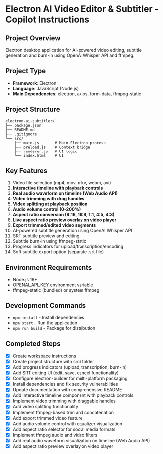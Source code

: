 # Electron AI Video Editor & Subtitler - Copilot Instructions

## Project Overview
Electron desktop application for AI-powered video editing, subtitle generation and burn-in using OpenAI Whisper API and ffmpeg.

## Project Type
- **Framework**: Electron
- **Language**: JavaScript (Node.js)
- **Main Dependencies**: electron, axios, form-data, ffmpeg-static

## Project Structure
```
electron-ai-subtitler/
├── package.json
├── README.md
├── .gitignore
└── src/
    ├── main.js       # Main Electron process
    ├── preload.js    # Context bridge
    ├── renderer.js   # UI logic
    └── index.html    # UI
```

## Key Features
1. Video file selection (mp4, mov, mkv, webm, avi)
2. **Interactive timeline with playback controls**
3. **Real audio waveform on timeline (Web Audio API)**
4. **Video trimming with drag handles**
5. **Video splitting at playback position**
6. **Audio volume control (0-200%)**
7. **Aspect ratio conversion (9:16, 16:9, 1:1, 4:5, 4:3)**
8. **Live aspect ratio preview overlay on video player**
9. **Export trimmed/edited video segments**
10. AI-powered subtitle generation using OpenAI Whisper API
11. SRT subtitle preview and editing
12. Subtitle burn-in using ffmpeg-static
13. Progress indicators for upload/transcription/encoding
14. Soft subtitle export option (separate .srt file)

## Environment Requirements
- Node.js 18+
- OPENAI_API_KEY environment variable
- ffmpeg-static (bundled) or system ffmpeg

## Development Commands
- `npm install` - Install dependencies
- `npm start` - Run the application
- `npm run build` - Package for distribution

## Completed Steps
- [x] Create workspace instructions
- [x] Create project structure with src/ folder
- [x] Add progress indicators (upload, transcription, burn-in)
- [x] Add SRT editing UI (edit, save, cancel functionality)
- [x] Configure electron-builder for multi-platform packaging
- [x] Install dependencies and fix security vulnerabilities
- [x] Update documentation with comprehensive README
- [x] Add interactive timeline component with playback controls
- [x] Implement video trimming with draggable handles
- [x] Add video splitting functionality
- [x] Implement ffmpeg-based trim and concatenation
- [x] Add export trimmed video feature
- [x] Add audio volume control with equalizer visualization
- [x] Add aspect ratio selector for social media formats
- [x] Implement ffmpeg audio and video filters
- [x] Add real audio waveform visualization on timeline (Web Audio API)
- [x] Add aspect ratio preview overlay on video player
